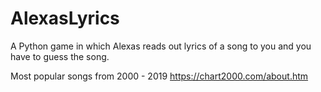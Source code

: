 # AlexasLyrics

A Python game in which Alexas reads out lyrics of a song to you and you have to guess the song.

Most popular songs from 2000 - 2019 https://chart2000.com/about.htm
